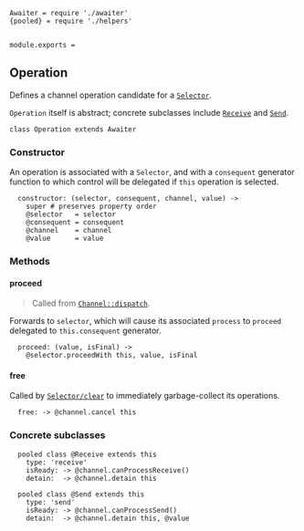     Awaiter = require './awaiter'
    {pooled} = require './helpers'


    module.exports =




## Operation

Defines a channel operation candidate for a [`Selector`][].

`Operation` itself is abstract; concrete subclasses include [`Receive`][] and
[`Send`][].

    class Operation extends Awaiter


### Constructor

An operation is associated with a `Selector`, and with a `consequent` generator
function to which control will be delegated if `this` operation is selected.

      constructor: (selector, consequent, channel, value) ->
        super # preserves property order
        @selector   = selector
        @consequent = consequent
        @channel    = channel
        @value      = value



### Methods


#### proceed

> Called from [`Channel::dispatch`][].

Forwards to `selector`, which will cause its associated `process` to `proceed`
delegated to `this.consequent` generator.

      proceed: (value, isFinal) ->
        @selector.proceedWith this, value, isFinal


#### free

Called by [`Selector/clear`][] to immediately garbage-collect its operations.

      free: -> @channel.cancel this



### Concrete subclasses

      pooled class @Receive extends this
        type: 'receive'
        isReady: -> @channel.canProcessReceive()
        detain:  -> @channel.detain this

      pooled class @Send extends this
        type: 'send'
        isReady: -> @channel.canProcessSend()
        detain:  -> @channel.detain this, @value





[`Selector`]: selector.coffee.md
[`Selector/clear`]: selector.coffee.md#clear
[`Channel::dispatch`]: channel.coffee.md#dispatch
[`Receive`]: #concrete-subclasses
[`Send`]: #concrete-subclasses
